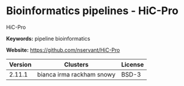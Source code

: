# Bioinformatics pipelines - HiC-Pro

HiC-Pro

**Keywords:** pipeline bioinformatics

**Website:** <https://github.com/nservant/HiC-Pro>

| Version | Clusters | License |
| ------- | -------- | ------- |
| 2.11.1 | bianca irma rackham snowy | BSD-3 |
